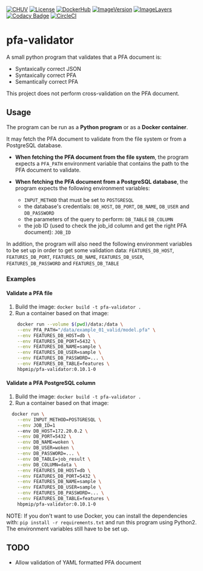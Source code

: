[![CHUV](https://img.shields.io/badge/CHUV-LREN-AF4C64.svg)](https://www.unil.ch/lren/en/home.html) [![License](https://img.shields.io/badge/license-Apache--2.0-blue.svg)](https://github.com/LREN-CHUV/pfa-validator/blob/master/LICENSE) [![DockerHub](https://img.shields.io/badge/docker-hbpmip%2Fpfa--validator-008bb8.svg)](https://hub.docker.com/r/hbpmip/pfa-validator/) [![ImageVersion](https://images.microbadger.com/badges/version/hbpmip/pfa-validator.svg)](https://hub.docker.com/r/hbpmip/pfa-validator/tags "hbpmip/pfa-validator image tags") [![ImageLayers](https://images.microbadger.com/badges/image/hbpmip/pfa-validator.svg)](https://microbadger.com/#/images/hbpmip/pfa-validator "hbpmip/pfa-validator on microbadger") [![Codacy Badge](https://api.codacy.com/project/badge/Grade/96b3483a2345429fb9fc4918fa7d205b)](https://www.codacy.com/app/hbp-mip/pfa-validator?utm_source=github.com&amp;utm_medium=referral&amp;utm_content=HBPMedical/pfa-validator&amp;utm_campaign=Badge_Grade) [![CircleCI](https://circleci.com/gh/HBPMedical/pfa-validator.svg?style=svg)](https://circleci.com/gh/HBPMedical/pfa-validator)

# pfa-validator

A small python program that validates that a PFA document is:
- Syntaxically correct JSON
- Syntaxically correct PFA
- Semantically correct PFA

This project does not perform cross-validation on the PFA document.

## Usage
The program can be run as a **Python program** or as a **Docker container**.

It may fetch the PFA document to validate from the file system or from a PostgreSQL database.

* **When fetching the PFA document from the file system**, the program expects a `PFA_PATH` environment
variable that contains the path to the PFA document to validate.

* **When fetching the PFA document from a PostgreSQL database**, the program expects the following environment variables:
  * `INPUT_METHOD` that must be set to `POSTGRESQL`
  * the database's credentials: `DB_HOST`, `DB_PORT`, `DB_NAME`, `DB_USER` and `DB_PASSWORD`
  * the parameters of the query to perform: `DB_TABLE` `DB_COLUMN`
  * the job ID (used to check the job_id column and get the right PFA document): `JOB_ID`

In addition, the program will also need the following environment variables to be set up in order to get some
validation data: `FEATURES_DB_HOST`, `FEATURES_DB_PORT`, `FEATURES_DB_NAME`, `FEATURES_DB_USER`, `FEATURES_DB_PASSWORD`
and `FEATURES_DB_TABLE`

### Examples

#### Validate a PFA file
1. Build the image: `docker build -t pfa-validator .`
2. Run a container based on that image:

```sh
    docker run --volume $(pwd)/data:/data \
    --env PFA_PATH="/data/example_01_valid/model.pfa" \
    --env FEATURES_DB_HOST=db \
    --env FEATURES_DB_PORT=5432 \
    --env FEATURES_DB_NAME=sample \
    --env FEATURES_DB_USER=sample \
    --env FEATURES_DB_PASSWORD=... \
    --env FEATURES_DB_TABLE=features \
    hbpmip/pfa-validator:0.10.1-0
```

#### Validate a PFA PostgreSQL column
1. Build the image: `docker build -t pfa-validator .`
2. Run a container based on that image:

```sh
  docker run \
    --env INPUT_METHOD=POSTGRESQL \
    --env JOB_ID=1
    --env DB_HOST=172.20.0.2 \
    --env DB_PORT=5432 \
    --env DB_NAME=woken \
    --env DB_USER=woken \
    --env DB_PASSWORD=... \
    --env DB_TABLE=job_result \
    --env DB_COLUMN=data \
    --env FEATURES_DB_HOST=db \
    --env FEATURES_DB_PORT=5432 \
    --env FEATURES_DB_NAME=sample \
    --env FEATURES_DB_USER=sample \
    --env FEATURES_DB_PASSWORD=... \
    --env FEATURES_DB_TABLE=features \
    hbpmip/pfa-validator:0.10.1-0
```

NOTE: If you don't want to use Docker, you can install the dependencies with: `pip install -r requirements.txt`
and run this program using Python2. The environment variables still have to be set up.

## TODO

* Allow validation of YAML formatted PFA document
